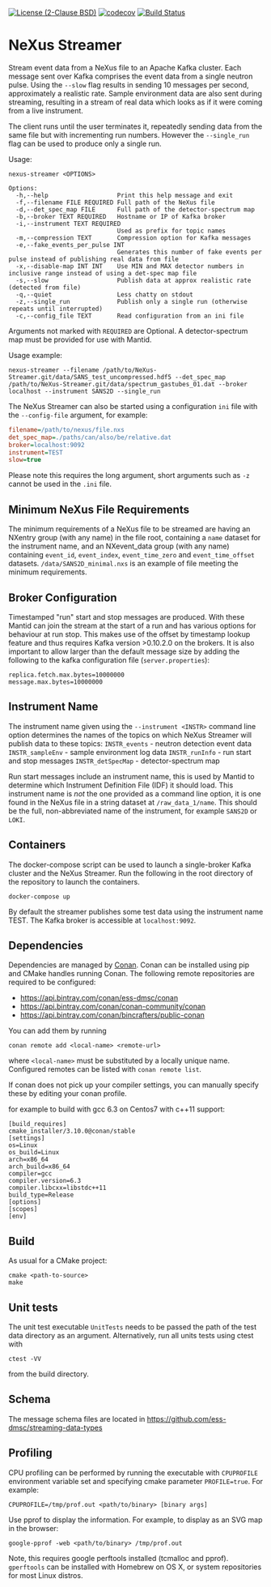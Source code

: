 [![License (2-Clause BSD)](https://img.shields.io/badge/license-BSD%202--Clause-blue.svg)](https://github.com/ess-dmsc/NeXus-Streamer/blob/master/LICENSE) [![codecov](https://codecov.io/gh/ess-dmsc/NeXus-Streamer/branch/master/graph/badge.svg)](https://codecov.io/gh/ess-dmsc/NeXus-Streamer) [![Build Status](https://jenkins.esss.dk/dm/job/ess-dmsc/job/NeXus-Streamer/job/master/badge/icon)](https://jenkins.esss.dk/dm/job/ess-dmsc/job/NeXus-Streamer/job/master/)

# NeXus Streamer
Stream event data from a NeXus file to an Apache Kafka cluster. Each message sent over Kafka comprises the event data from a single neutron pulse. Using the `--slow` flag results in sending 10 messages per second, approximately a realistic rate. Sample environment data are also sent during streaming, resulting in a stream of real data which looks as if it were coming from a live instrument.

The client runs until the user terminates it, repeatedly sending data from the same file but with incrementing run numbers. However the `--single_run` flag can be used to produce only a single run.

Usage:
```
nexus-streamer <OPTIONS>

Options:
  -h,--help                   Print this help message and exit
  -f,--filename FILE REQUIRED Full path of the NeXus file
  -d,--det_spec_map FILE      Full path of the detector-spectrum map
  -b,--broker TEXT REQUIRED   Hostname or IP of Kafka broker
  -i,--instrument TEXT REQUIRED
                              Used as prefix for topic names
  -m,--compression TEXT       Compression option for Kafka messages
  -e,--fake_events_per_pulse INT
                              Generates this number of fake events per pulse instead of publishing real data from file
  -x,--disable-map INT INT    Use MIN and MAX detector numbers in inclusive range instead of using a det-spec map file
  -s,--slow                   Publish data at approx realistic rate (detected from file)
  -q,--quiet                  Less chatty on stdout
  -z,--single_run             Publish only a single run (otherwise repeats until interrupted)
  -c,--config_file TEXT       Read configuration from an ini file
```
Arguments not marked with `REQUIRED` are Optional.
A detector-spectrum map must be provided for use with Mantid. 

Usage example:
```
nexus-streamer --filename /path/to/NeXus-Streamer.git/data/SANS_test_uncompressed.hdf5 --det_spec_map /path/to/NeXus-Streamer.git/data/spectrum_gastubes_01.dat --broker localhost --instrument SANS2D --single_run
```

The NeXus Streamer can also be started using a configuration `ini` file with the `--config-file` argument, for example: 

```ini
filename=/path/to/nexus/file.nxs
det_spec_map=./paths/can/also/be/relative.dat
broker=localhost:9092
instrument=TEST
slow=true
```

Please note this requires the long argument, short arguments such as `-z` cannot be used in the `.ini` file.

## Minimum NeXus File Requirements
The minimum requirements of a NeXus file to be streamed are having an NXentry group (with any name) in the file root, containing a `name` dataset for the instrument name, and an NXevent_data group (with any name) containing `event_id`, `event_index`, `event_time_zero` and `event_time_offset` datasets. 
`/data/SANS2D_minimal.nxs` is an example of file meeting the minimum requirements.

## Broker Configuration
Timestamped "run" start and stop messages are produced. With these Mantid can join the stream at the start of a run and has various options for behaviour at run stop. This makes use of the offset by timestamp lookup feature and thus requires Kafka version >0.10.2.0 on the brokers.
It is also important to allow larger than the default message size by adding the following to the kafka configuration file (`server.properties`):
```
replica.fetch.max.bytes=10000000
message.max.bytes=10000000
```
## Instrument Name

The instrument name given using the `--instrument <INSTR>` command line option determines the names of the topics on which NeXus Streamer will publish data to these topics:
`INSTR_events` - neutron detection event data
`INSTR_sampleEnv` - sample environment log data
`INSTR_runInfo` - run start and stop messages
`INSTR_detSpecMap` - detector-spectrum map

Run start messages include an instrument name, this is used by Mantid to determine which Instrument Definition File (IDF) it should load. This instrument name is _not_ the one provided as a command line option, it is one found in the NeXus file in a string dataset at `/raw_data_1/name`. This should be the full, non-abbreviated name of the instrument, for example `SANS2D` or `LOKI`.

## Containers
The docker-compose script can be used to launch a single-broker Kafka cluster and the NeXus Streamer.
Run the following in the root directory of the repository to launch the containers.

```
docker-compose up
```
By default the streamer publishes some test data using the instrument name TEST. The Kafka broker is accessible at `localhost:9092`.

## Dependencies

Dependencies are managed by [Conan](https://conan.io/). Conan can be installed using pip and CMake handles running Conan.
The following remote repositories are required to be configured:

- https://api.bintray.com/conan/ess-dmsc/conan
- https://api.bintray.com/conan/conan-community/conan
- https://api.bintray.com/conan/bincrafters/public-conan

You can add them by running
```
conan remote add <local-name> <remote-url>
```
where `<local-name>` must be substituted by a locally unique name. Configured
remotes can be listed with `conan remote list`.

If conan does not pick up your compiler settings, you can manually specify these by editing your conan profile.

for example to build with gcc 6.3 on Centos7 with c++11 support: 

```
[build_requires]
cmake_installer/3.10.0@conan/stable
[settings]
os=Linux
os_build=Linux
arch=x86_64
arch_build=x86_64
compiler=gcc
compiler.version=6.3
compiler.libcxx=libstdc++11
build_type=Release
[options]
[scopes]
[env]
```

## Build

As usual for a CMake project:
```
cmake <path-to-source>
make
```

## Unit tests
The unit test executable `UnitTests` needs to be passed the path of the test data directory as an argument.
Alternatively, run all units tests using ctest with
```
ctest -VV
```
from the build directory.

## Schema
The message schema files are located in https://github.com/ess-dmsc/streaming-data-types

## Profiling
CPU profiling can be performed by running the executable with `CPUPROFILE` environment variable set and specifying cmake parameter `PROFILE=true`.
For example:
```
CPUPROFILE=/tmp/prof.out <path/to/binary> [binary args]
```  
Use pprof to display the information. For example, to display as an SVG map in the browser:
```
google-pprof -web <path/to/binary> /tmp/prof.out
```
Note, this requires google perftools installed (tcmalloc and pprof). `gperftools` can be installed with Homebrew on OS X, or system repositories for most Linux distros.
